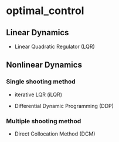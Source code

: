 # optimal_control

## Linear Dynamics

- Linear Quadratic Regulator (LQR)

## Nonlinear Dynamics

### Single shooting method

- iterative LQR (iLQR)

- Differential Dynamic Programming (DDP)

### Multiple shooting method

- Direct Collocation Method (DCM)
